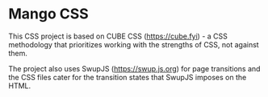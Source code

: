 # Mango CSS
This CSS project is based on CUBE CSS (https://cube.fyi) - a CSS methodology that prioritizes working with the strengths of CSS, not against them.

The project also uses SwupJS (https://swup.js.org) for page transitions and the CSS files cater for the transition states that SwupJS imposes on the HTML.